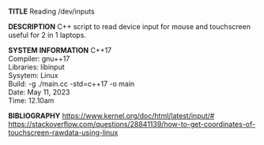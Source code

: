**TITLE**
Reading /dev/inputs

**DESCRIPTION**
C++ script to read device input for mouse and touchscreen useful for 2 in 1 laptops.

**SYSTEM INFORMATION**
 C++17                                      \
 Compiler: gnu++17                          \
 Libraries: libinput                        \
 Sysytem: Linux                             \
 Build: -g ./main.cc -std=c++17 -o main     \
 Date: May 11, 2023                         \
 Time: 12.10am

 **BIBLIOGRAPHY**
 https://www.kernel.org/doc/html/latest/input/#     \
 https://stackoverflow.com/questions/28841139/how-to-get-coordinates-of-touchscreen-rawdata-using-linux